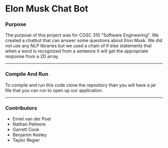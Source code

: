 # Elon Musk Chat Bot
### Purpose
The purpose of this project was for COSC 310 "Software Engineering".
We created a chatbot that can answer some questions about Elon Musk.
We did not use any NLP libraries but we used a chain of if else statements that when a word is recognized from a sentence it will get the appropriate response from a 2D array.

---------------------------------------

### Compile And Run
To compile and run this code clone the repository than you will have a jar file that you can run to open up our application. 

---------------------------------------

### Contributors
- Emiel van der Poel
- Nathan Pelmore
- Garrett Cook
- Benjamin Keeley
- Taylor Regier
